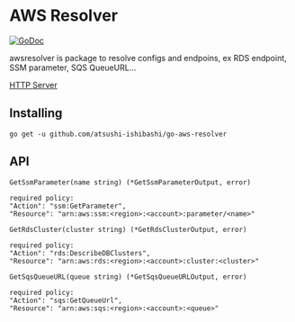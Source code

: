 # AWS Resolver
[![GoDoc](https://godoc.org/github.com/atsushi-ishibashi/go-aws-resolver?status.svg)](https://godoc.org/github.com/atsushi-ishibashi/go-aws-resolver)

awsresolver is package to resolve configs and endpoins, ex RDS endpoint, SSM parameter, SQS QueueURL...

[HTTP Server](server/README.md)
## Installing
```
go get -u github.com/atsushi-ishibashi/go-aws-resolver
```

## API
```
GetSsmParameter(name string) (*GetSsmParameterOutput, error)

required policy:
"Action": "ssm:GetParameter",
"Resource": "arn:aws:ssm:<region>:<account>:parameter/<name>"
```
```
GetRdsCluster(cluster string) (*GetRdsClusterOutput, error)

required policy:
"Action": "rds:DescribeDBClusters",
"Resource": "arn:aws:rds:<region>:<account>:cluster:<cluster>"
```
```
GetSqsQueueURL(queue string) (*GetSqsQueueURLOutput, error)

required policy:
"Action": "sqs:GetQueueUrl",
"Resource": "arn:aws:sqs:<region>:<account>:<queue>"
```
